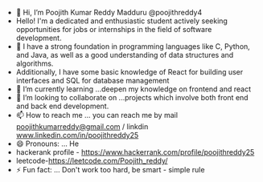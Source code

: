 - 👋 Hi, I’m Poojith Kumar Reddy Madduru @poojithreddy4
- Hello! I'm a dedicated and enthusiastic student actively seeking opportunities for jobs or internships in the field of software development. 
- 👀 I have a strong foundation in programming languages like C, Python, and Java, as well as a good understanding of data structures and algorithms.
- Additionally, I have some basic knowledge of React for building user interfaces and SQL for database management
- 🌱 I’m currently learning ...deepen my knowledge on frontend and react
- 💞️ I’m looking to collaborate on ...projects which involve both front end and back end development.
- 📫 How to reach me ... you can reach me by mail poojithkumarreddy@gmail.com / linkdin www.linkedin.com/in/poojithreddy25
- 😄 Pronouns: ... He
- hackerank profile - https://www.hackerrank.com/profile/poojithreddy25
- leetcode-https://leetcode.com/Poojith_reddy/
- ⚡ Fun fact: ... Don't work too hard, be smart - simple rule

<!---
poojithreddy4/poojithreddy4 is a ✨ special ✨ repository because its `README.md` (this file) appears on your GitHub profile.
You can click the Preview link to take a look at your changes.
--->
